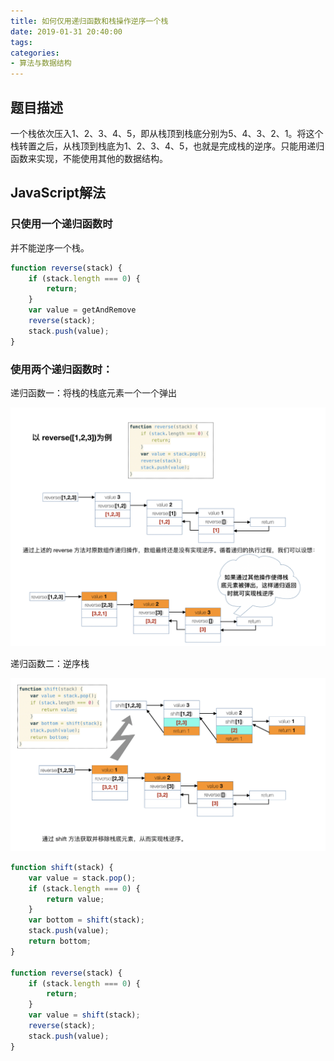 ```yaml
---
title: 如何仅用递归函数和栈操作逆序一个栈
date: 2019-01-31 20:40:00
tags:
categories:
- 算法与数据结构
---
```


## 题目描述
一个栈依次压入1、2、3、4、5，即从栈顶到栈底分别为5、4、3、2、1。将这个栈转置之后，从栈顶到栈底为1、2、3、4、5，也就是完成栈的逆序。只能用递归函数来实现，不能使用其他的数据结构。


## JavaScript解法

### 只使用一个递归函数时
并不能逆序一个栈。

```javascript
function reverse(stack) {
    if (stack.length === 0) {
        return;
    }
    var value = getAndRemove
    reverse(stack);
    stack.push(value);
}
```


### 使用两个递归函数时：
递归函数一：将栈的栈底元素一个一个弹出

![](https://github.com/wyhcool/notes/blob/master/%E6%95%B0%E6%8D%AE%E7%BB%93%E6%9E%84%E4%B8%8E%E7%AE%97%E6%B3%95/%E5%89%91%E6%8C%87Offer/%E7%AC%AC30.2%E9%A2%98.%E4%BB%85%E4%BD%BF%E7%94%A8%E6%A0%88%E6%93%8D%E4%BD%9C%E5%92%8C%E9%80%92%E5%BD%92%E9%80%86%E5%BA%8F%E4%B8%80%E4%B8%AA%E6%A0%881.png)

递归函数二：逆序栈

![](https://github.com/wyhcool/notes/blob/master/%E6%95%B0%E6%8D%AE%E7%BB%93%E6%9E%84%E4%B8%8E%E7%AE%97%E6%B3%95/%E5%89%91%E6%8C%87Offer/%E7%AC%AC30.2%E9%A2%98.%E4%BB%85%E4%BD%BF%E7%94%A8%E6%A0%88%E6%93%8D%E4%BD%9C%E5%92%8C%E9%80%92%E5%BD%92%E9%80%86%E5%BA%8F%E4%B8%80%E4%B8%AA%E6%A0%882.png)

```javascript
function shift(stack) {
    var value = stack.pop();
    if (stack.length === 0) {
        return value;
    }
    var bottom = shift(stack);
    stack.push(value);
    return bottom;
}

function reverse(stack) {
    if (stack.length === 0) {
        return;
    }
    var value = shift(stack);
    reverse(stack);
    stack.push(value);
}
```